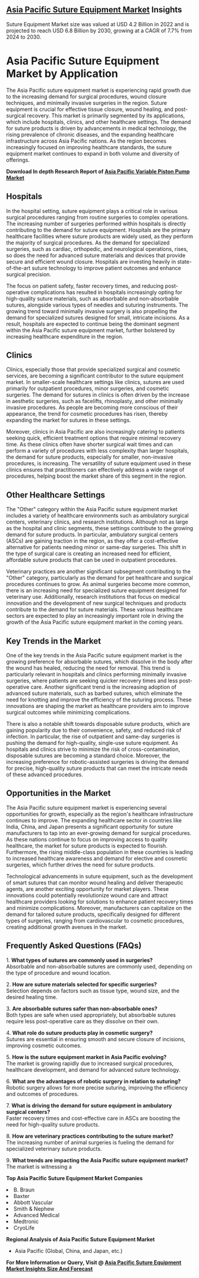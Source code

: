 <h2><a href="https://www.verifiedmarketreports.com/download-sample/?rid=268656&amp;utm_source=Github-Feb&amp;utm_medium=225" target="_blank">Asia Pacific Suture Equipment Market</a> Insights</h2><p>Suture Equipment Market size was valued at USD 4.2 Billion in 2022 and is projected to reach USD 6.8 Billion by 2030, growing at a CAGR of 7.7% from 2024 to 2030.</p><p><h1>Asia Pacific Suture Equipment Market by Application</h1> <p>The Asia Pacific suture equipment market is experiencing rapid growth due to the increasing demand for surgical procedures, wound closure techniques, and minimally invasive surgeries in the region. Suture equipment is crucial for effective tissue closure, wound healing, and post-surgical recovery. This market is primarily segmented by its applications, which include hospitals, clinics, and other healthcare settings. The demand for suture products is driven by advancements in medical technology, the rising prevalence of chronic diseases, and the expanding healthcare infrastructure across Asia Pacific nations. As the region becomes increasingly focused on improving healthcare standards, the suture equipment market continues to expand in both volume and diversity of offerings. <p><strong>Download In depth Research Report of <a href="https://www.verifiedmarketreports.com/download-sample/?rid=236118&amp;utm_source=Pulse-Dec&amp;utm_medium=225" target="_blank">Asia Pacific Variable Piston Pump Market</a></strong></p> </p> <h2>Hospitals</h2> <p>In the hospital setting, suture equipment plays a critical role in various surgical procedures ranging from routine surgeries to complex operations. The increasing number of surgeries performed within hospitals is directly contributing to the demand for suture equipment. Hospitals are the primary healthcare facilities where suture products are widely used, as they perform the majority of surgical procedures. As the demand for specialized surgeries, such as cardiac, orthopedic, and neurological operations, rises, so does the need for advanced suture materials and devices that provide secure and efficient wound closure. Hospitals are investing heavily in state-of-the-art suture technology to improve patient outcomes and enhance surgical precision. <p>The focus on patient safety, faster recovery times, and reducing post-operative complications has resulted in hospitals increasingly opting for high-quality suture materials, such as absorbable and non-absorbable sutures, alongside various types of needles and suturing instruments. The growing trend toward minimally invasive surgery is also propelling the demand for specialized sutures designed for small, intricate incisions. As a result, hospitals are expected to continue being the dominant segment within the Asia Pacific suture equipment market, further bolstered by increasing healthcare expenditure in the region.</p> <h2>Clinics</h2> <p>Clinics, especially those that provide specialized surgical and cosmetic services, are becoming a significant contributor to the suture equipment market. In smaller-scale healthcare settings like clinics, sutures are used primarily for outpatient procedures, minor surgeries, and cosmetic surgeries. The demand for sutures in clinics is often driven by the increase in aesthetic surgeries, such as facelifts, rhinoplasty, and other minimally invasive procedures. As people are becoming more conscious of their appearance, the trend for cosmetic procedures has risen, thereby expanding the market for sutures in these settings. <p>Moreover, clinics in Asia Pacific are also increasingly catering to patients seeking quick, efficient treatment options that require minimal recovery time. As these clinics often have shorter surgical wait times and can perform a variety of procedures with less complexity than larger hospitals, the demand for suture products, especially for smaller, non-invasive procedures, is increasing. The versatility of suture equipment used in these clinics ensures that practitioners can effectively address a wide range of procedures, helping boost the market share of this segment in the region.</p> <h2>Other Healthcare Settings</h2> <p>The "Other" category within the Asia Pacific suture equipment market includes a variety of healthcare environments such as ambulatory surgical centers, veterinary clinics, and research institutions. Although not as large as the hospital and clinic segments, these settings contribute to the growing demand for suture products. In particular, ambulatory surgical centers (ASCs) are gaining traction in the region, as they offer a cost-effective alternative for patients needing minor or same-day surgeries. This shift in the type of surgical care is creating an increased need for efficient, affordable suture products that can be used in outpatient procedures. <p>Veterinary practices are another significant subsegment contributing to the "Other" category, particularly as the demand for pet healthcare and surgical procedures continues to grow. As animal surgeries become more common, there is an increasing need for specialized suture equipment designed for veterinary use. Additionally, research institutions that focus on medical innovation and the development of new surgical techniques and products contribute to the demand for suture materials. These various healthcare sectors are expected to play an increasingly important role in driving the growth of the Asia Pacific suture equipment market in the coming years.</p> <h2>Key Trends in the Market</h2> <p>One of the key trends in the Asia Pacific suture equipment market is the growing preference for absorbable sutures, which dissolve in the body after the wound has healed, reducing the need for removal. This trend is particularly relevant in hospitals and clinics performing minimally invasive surgeries, where patients are seeking quicker recovery times and less post-operative care. Another significant trend is the increasing adoption of advanced suture materials, such as barbed sutures, which eliminate the need for knotting and improve the efficiency of the suturing process. These innovations are shaping the market as healthcare providers aim to improve surgical outcomes while minimizing complications.</p> <p>There is also a notable shift towards disposable suture products, which are gaining popularity due to their convenience, safety, and reduced risk of infection. In particular, the rise of outpatient and same-day surgeries is pushing the demand for high-quality, single-use suture equipment. As hospitals and clinics strive to minimize the risk of cross-contamination, disposable sutures are becoming a standard choice. Moreover, the increasing preference for robotic-assisted surgeries is driving the demand for precise, high-quality suture products that can meet the intricate needs of these advanced procedures.</p> <h2>Opportunities in the Market</h2> <p>The Asia Pacific suture equipment market is experiencing several opportunities for growth, especially as the region's healthcare infrastructure continues to improve. The expanding healthcare sector in countries like India, China, and Japan presents a significant opportunity for suture manufacturers to tap into an ever-growing demand for surgical procedures. As these nations continue to focus on improving access to quality healthcare, the market for suture products is expected to flourish. Furthermore, the rising middle-class population in these countries is leading to increased healthcare awareness and demand for elective and cosmetic surgeries, which further drives the need for suture products. <p>Technological advancements in suture equipment, such as the development of smart sutures that can monitor wound healing and deliver therapeutic agents, are another exciting opportunity for market players. These innovations could potentially revolutionize wound care and attract healthcare providers looking for solutions to enhance patient recovery times and minimize complications. Moreover, manufacturers can capitalize on the demand for tailored suture products, specifically designed for different types of surgeries, ranging from cardiovascular to cosmetic procedures, creating additional growth avenues in the market.</p> <h2>Frequently Asked Questions (FAQs)</h2> <p>1. <strong>What types of sutures are commonly used in surgeries?</strong><br>Absorbable and non-absorbable sutures are commonly used, depending on the type of procedure and wound location.</p> <p>2. <strong>How are suture materials selected for specific surgeries?</strong><br>Selection depends on factors such as tissue type, wound size, and the desired healing time.</p> <p>3. <strong>Are absorbable sutures safer than non-absorbable ones?</strong><br>Both types are safe when used appropriately, but absorbable sutures require less post-operative care as they dissolve on their own.</p> <p>4. <strong>What role do suture products play in cosmetic surgery?</strong><br>Sutures are essential in ensuring smooth and secure closure of incisions, improving cosmetic outcomes.</p> <p>5. <strong>How is the suture equipment market in Asia Pacific evolving?</strong><br>The market is growing rapidly due to increased surgical procedures, healthcare development, and demand for advanced suture technology.</p> <p>6. <strong>What are the advantages of robotic surgery in relation to suturing?</strong><br>Robotic surgery allows for more precise suturing, improving the efficiency and outcomes of procedures.</p> <p>7. <strong>What is driving the demand for suture equipment in ambulatory surgical centers?</strong><br>Faster recovery times and cost-effective care in ASCs are boosting the need for high-quality suture products.</p> <p>8. <strong>How are veterinary practices contributing to the suture market?</strong><br>The increasing number of animal surgeries is fueling the demand for specialized veterinary suture products.</p> <p>9. <strong>What trends are impacting the Asia Pacific suture equipment market?</strong><br>The market is witnessing a</p><p><strong>Top Asia Pacific Suture Equipment Market Companies</strong></p><div data-test-id=""><p><li>B. Braun</li><li> Baxter</li><li> Abbott Vascular</li><li> Smith & Nephew</li><li> Advanced Medical</li><li> Medtronic</li><li> CryoLife</li></p><div><strong>Regional Analysis of&nbsp;Asia Pacific Suture Equipment Market</strong></div><ul><li dir="ltr"><p dir="ltr">Asia Pacific (Global, China, and Japan, etc.)</p></li></ul><p><strong>For More Information or Query, Visit @&nbsp;</strong><strong><a href="https://www.verifiedmarketreports.com/product/suture-equipment-market/?utm_source=Github-Feb&amp;utm_medium=225" target="_blank">Asia Pacific Suture Equipment Market Insights Size And Forecast</a></strong></p></div><h2>&nbsp;</h2><div data-test-id="">&nbsp;</div>
